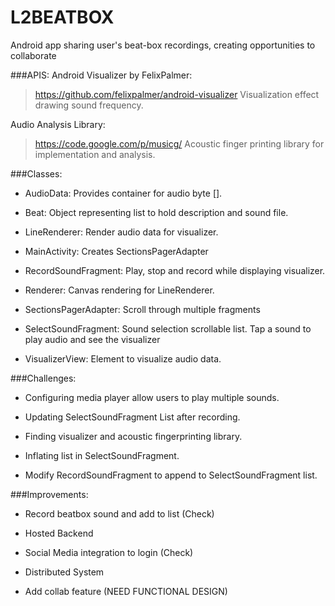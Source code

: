 # L2BEATBOX

Android app sharing user's beat-box recordings, creating opportunities to collaborate

###APIS:
Android Visualizer by FelixPalmer:
> https://github.com/felixpalmer/android-visualizer
Visualization effect drawing sound frequency.


Audio Analysis Library:
> https://code.google.com/p/musicg/
Acoustic finger printing library for implementation and analysis.


###Classes:
* AudioData:
Provides container for audio byte [].

* Beat:
Object representing list to hold description and sound file.

* LineRenderer:
Render audio data for visualizer.

* MainActivity:
Creates SectionsPagerAdapter

* RecordSoundFragment:
Play, stop and record while displaying visualizer.

* Renderer:
Canvas rendering for LineRenderer.

* SectionsPagerAdapter:
Scroll through multiple fragments

* SelectSoundFragment:
Sound selection scrollable list. Tap a sound to play audio and see the visualizer

* VisualizerView:
Element to visualize audio data.



###Challenges:
* Configuring media player allow users to play multiple sounds.

* Updating SelectSoundFragment List after recording.

* Finding visualizer and acoustic fingerprinting library.

* Inflating list in SelectSoundFragment. 

* Modify RecordSoundFragment to append to SelectSoundFragment list.


###Improvements:
* Record beatbox sound and add to list (Check)

* Hosted Backend

* Social Media integration to login (Check)

* Distributed System

* Add collab feature (NEED FUNCTIONAL DESIGN)
